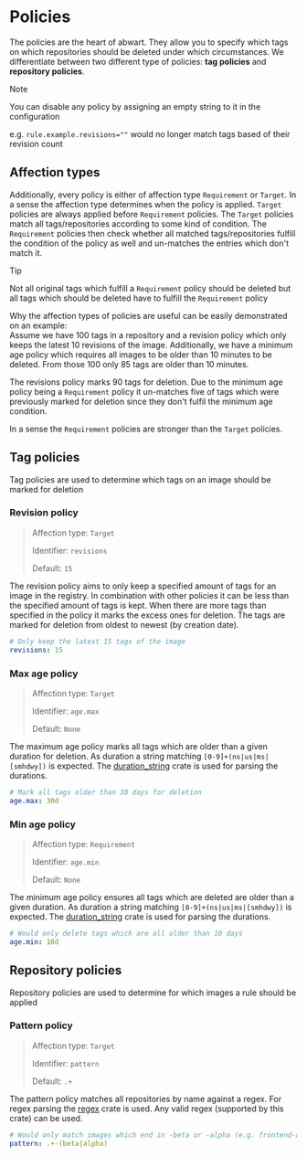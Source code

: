 # Policies

The policies are the heart of abwart. They allow you to specify which tags on which repositories should be deleted under which circumstances.
We differentiate between two different type of policies: **tag policies** and **repository policies**.

>[!NOTE]
> You can disable any policy by assigning an empty string to it in the configuration
>
> e.g. `rule.example.revisions=""` would no longer match tags based of their revision count

## Affection types

Additionally, every policy is either of affection type `Requirement` or `Target`. In a sense the affection type determines when the policy is applied. `Target` policies
are always applied before `Requirement` policies. The `Target` policies match all tags/repositories according to some kind of condition. The `Requirement` policies then
check whether all matched tags/repositories fulfill the condition of the policy as well and un-matches the entries which don't match it.

>[!TIP]
>Not all original tags which fulfill a `Requirement` policy should be deleted but all tags which should be deleted have to fulfill the `Requirement` policy

Why the affection types of policies are useful can be easily demonstrated on an example: <br>
Assume we have 100 tags in a repository and a revision policy which only keeps the latest 10 revisions of the image. 
Additionally, we have a minimum age policy 
which requires all images to be older than 10 minutes to be deleted. From those 100 only 85 tags are older than 10 minutes.

The revisions policy marks 90 tags for deletion. Due to the minimum age policy being a `Requirement` policy it un-matches
five of tags which were previously marked for deletion since they don't fulfil the minimum age condition.

In a sense the `Requirement` policies are stronger than the `Target` policies.

## Tag policies

Tag policies are used to determine which tags on an image should be marked for deletion

### Revision policy
> Affection type: `Target`
> 
> Identifier: `revisions`
> 
> Default: `15`

The revision policy aims to only keep a specified amount of tags for an image in the registry. In combination with other 
policies it can be less than the specified amount of tags is kept. When there are more tags than specified in the policy it
marks the excess ones for deletion. The tags are marked for deletion from oldest to newest (by creation date). 

```yaml
# Only keep the latest 15 tags of the image
revisions: 15
```

### Max age policy
> Affection type: `Target`
>
> Identifier: `age.max`
>
> Default: `None`

The maximum age policy marks all tags which are older than a given duration for deletion. As duration a string matching
`[0-9]+(ns|us|ms|[smhdwy])` is expected. The [duration_string](https://docs.rs/duration-string/latest/duration_string/) crate is used for parsing the durations.

```yaml
# Mark all tags older than 30 days for deletion 
age.max: 30d
```

### Min age policy
> Affection type: `Requirement`
>
> Identifier: `age.min`
> 
> Default: `None`

The minimum age policy ensures all tags which are deleted are older than a given duration. As duration a string matching
`[0-9]+(ns|us|ms|[smhdwy])` is expected. The [duration_string](https://docs.rs/duration-string/latest/duration_string/) crate is used for parsing the durations.

```yaml
# Would only delete tags which are all older than 10 days
age.min: 10d
```

## Repository policies

Repository policies are used to determine for which images a rule should be applied

### Pattern policy
> Affection type: `Target`
> 
> Identifier: `pattern`
>
> Default: `.+`

The pattern policy matches all repositories by name against a regex. For regex parsing the [regex](https://docs.rs/regex/latest/regex/) crate is used.
Any valid regex (supported by this crate) can be used. 

```yaml
# Would only match images which end in -beta or -alpha (e.g. frontend-alpha)
pattern: .+-(beta|alpha)
```